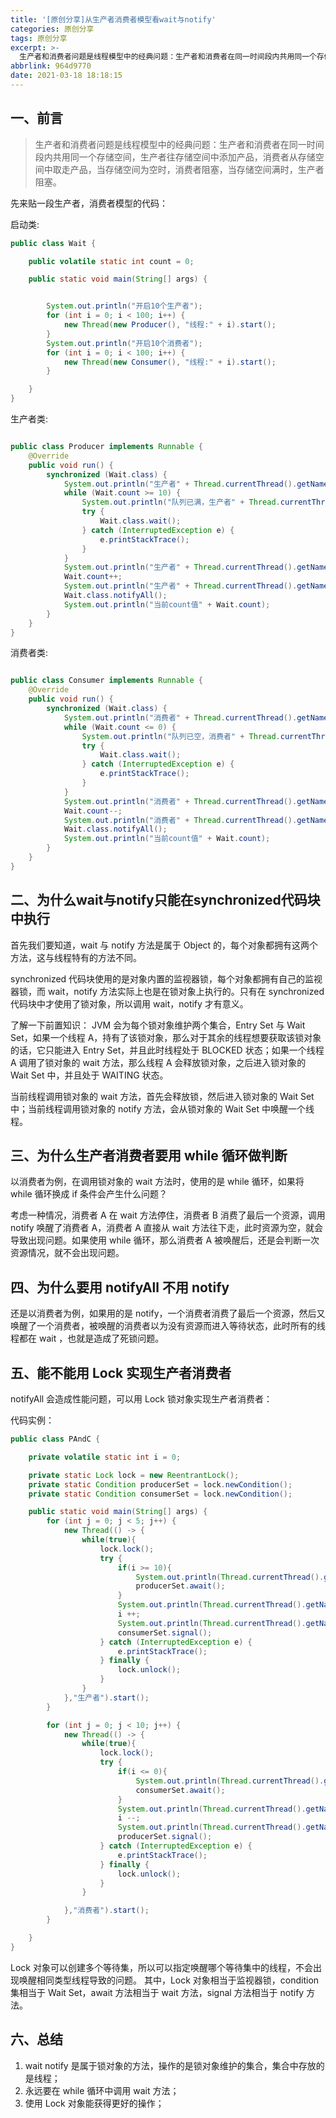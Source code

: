 ```yaml
---
title: '[原创分享]从生产者消费者模型看wait与notify'
categories: 原创分享
tags: 原创分享
excerpt: >-
  生产者和消费者问题是线程模型中的经典问题：生产者和消费者在同一时间段内共用同一个存储空间，生产者往存储空间中添加产品，消费者从存储空间中取走产品，当存储空间为空时，消费者阻塞，当存储空间满时，生产者阻塞...
abbrlink: 964d9770
date: 2021-03-18 18:18:15
---
```


## 一、前言

> 生产者和消费者问题是线程模型中的经典问题：生产者和消费者在同一时间段内共用同一个存储空间，生产者往存储空间中添加产品，消费者从存储空间中取走产品，当存储空间为空时，消费者阻塞，当存储空间满时，生产者阻塞。

先来贴一段生产者，消费者模型的代码：

启动类:
```java
public class Wait {

    public volatile static int count = 0;

    public static void main(String[] args) {


        System.out.println("开启10个生产者");
        for (int i = 0; i < 100; i++) {
            new Thread(new Producer(), "线程:" + i).start();
        }
        System.out.println("开启10个消费者");
        for (int i = 0; i < 100; i++) {
            new Thread(new Consumer(), "线程:" + i).start();
        }

    }
}
```

生产者类:
```java

public class Producer implements Runnable {
    @Override
    public void run() {
        synchronized (Wait.class) {
            System.out.println("生产者" + Thread.currentThread().getName() + "准备生产");
            while (Wait.count >= 10) {
                System.out.println("队列已满，生产者" + Thread.currentThread().getName() + "停止生产");
                try {
                    Wait.class.wait();
                } catch (InterruptedException e) {
                    e.printStackTrace();
                }
            }
            System.out.println("生产者" + Thread.currentThread().getName() + "生产完毕");
            Wait.count++;
            System.out.println("生产者" + Thread.currentThread().getName() + "唤醒其他线程");
            Wait.class.notifyAll();
            System.out.println("当前count值" + Wait.count);
        }
    }
}
```

消费者类:
```java

public class Consumer implements Runnable {
    @Override
    public void run() {
        synchronized (Wait.class) {
            System.out.println("消费者" + Thread.currentThread().getName() + "准备消费");
            while (Wait.count <= 0) {
                System.out.println("队列已空，消费者" + Thread.currentThread().getName() + "停止消费");
                try {
                    Wait.class.wait();
                } catch (InterruptedException e) {
                    e.printStackTrace();
                }
            }
            System.out.println("消费者" + Thread.currentThread().getName() + "消费完毕");
            Wait.count--;
            System.out.println("消费者" + Thread.currentThread().getName() + "唤醒其他线程");
            Wait.class.notifyAll();
            System.out.println("当前count值" + Wait.count);
        }
    }
}
```

## 二、为什么wait与notify只能在synchronized代码块中执行

首先我们要知道，wait 与 notify 方法是属于 Object 的，每个对象都拥有这两个方法，这与线程特有的方法不同。

synchronized 代码块使用的是对象内置的监视器锁，每个对象都拥有自己的监视器锁，而 wait，notify 方法实际上也是在锁对象上执行的。只有在 synchronized 代码块中才使用了锁对象，所以调用 wait，notify 才有意义。

了解一下前置知识：
JVM 会为每个锁对象维护两个集合，Entry Set 与 Wait Set，如果一个线程 A，持有了该锁对象，那么对于其余的线程想要获取该锁对象的话，它只能进入 Entry Set，并且此时线程处于 BLOCKED 状态；如果一个线程 A 调用了锁对象的 wait 方法，那么线程 A 会释放锁对象，之后进入锁对象的 Wait Set 中，并且处于 WAITING 状态。

当前线程调用锁对象的 wait 方法，首先会释放锁，然后进入锁对象的 Wait Set 中；当前线程调用锁对象的 notify 方法，会从锁对象的 Wait Set 中唤醒一个线程。

## 三、为什么生产者消费者要用 while 循环做判断

以消费者为例，在调用锁对象的 wait 方法时，使用的是 while 循环，如果将 while 循环换成 if 条件会产生什么问题？

考虑一种情况，消费者 A 在 wait 方法停住，消费者 B 消费了最后一个资源，调用 notify 唤醒了消费者 A，消费者 A 直接从 wait 方法往下走，此时资源为空，就会导致出现问题。如果使用 while 循环，那么消费者 A 被唤醒后，还是会判断一次资源情况，就不会出现问题。

## 四、为什么要用 notifyAll 不用 notify

还是以消费者为例，如果用的是 notify，一个消费者消费了最后一个资源，然后又唤醒了一个消费者，被唤醒的消费者以为没有资源而进入等待状态，此时所有的线程都在 wait ，也就是造成了死锁问题。

## 五、能不能用 Lock 实现生产者消费者

notifyAll 会造成性能问题，可以用 Lock 锁对象实现生产者消费者：

代码实例：

```Java
public class PAndC {

    private volatile static int i = 0;

    private static Lock lock = new ReentrantLock();
    private static Condition producerSet = lock.newCondition();
    private static Condition consumerSet = lock.newCondition();

    public static void main(String[] args) {
        for (int j = 0; j < 5; j++) {
            new Thread(() -> {
                while(true){
                    lock.lock();
                    try {
                        if(i >= 10){
                            System.out.println(Thread.currentThread().getName() + "等待");
                            producerSet.await();
                        }
                        System.out.println(Thread.currentThread().getName() + "生产");
                        i ++;
                        System.out.println(Thread.currentThread().getName() + "通知其他人");
                        consumerSet.signal();
                    } catch (InterruptedException e) {
                        e.printStackTrace();
                    } finally {
                        lock.unlock();
                    }
                }
            },"生产者").start();
        }

        for (int j = 0; j < 10; j++) {
            new Thread(() -> {
                while(true){
                    lock.lock();
                    try {
                        if(i <= 0){
                            System.out.println(Thread.currentThread().getName() + "等待");
                            consumerSet.await();
                        }
                        System.out.println(Thread.currentThread().getName() + "消费");
                        i --;
                        System.out.println(Thread.currentThread().getName() + "通知其他人");
                        producerSet.signal();
                    } catch (InterruptedException e) {
                        e.printStackTrace();
                    } finally {
                        lock.unlock();
                    }
                }

            },"消费者").start();
        }

    }
}

```

Lock 对象可以创建多个等待集，所以可以指定唤醒哪个等待集中的线程，不会出现唤醒相同类型线程导致的问题。
其中，Lock 对象相当于监视器锁，condition 集相当于 Wait Set，await 方法相当于 wait 方法，signal 方法相当于 notify 方法。

## 六、总结

1. wait notify 是属于锁对象的方法，操作的是锁对象维护的集合，集合中存放的是线程；
2. 永远要在 while 循环中调用 wait 方法；
3. 使用 Lock 对象能获得更好的操作；
